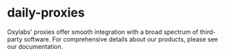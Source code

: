 # daily-proxies
Oxylabs' proxies offer smooth integration with a broad spectrum of third-party software. For comprehensive details about our products, please see our documentation.
